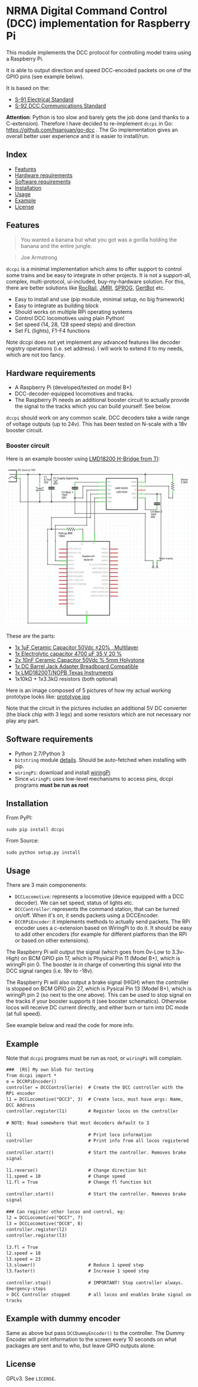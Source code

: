 NRMA Digital Command Control (DCC) implementation for Raspberry Pi
==================================================================

This module implements the DCC protocol for controlling model trains using a Raspberry Pi.

It is able to output direction and speed DCC-encoded packets on one of the GPIO pins (see example below).

It is based on the:
  * [S-91 Electrical Standard](http://www.nmra.org/sites/default/files/standards/sandrp/pdf/s-9.1_electrical_standards_2006.pdf)
  * [S-92 DCC Communications Standard](http://www.nmra.org/sites/default/files/s-92-2004-07.pdf)

**Attention**: Python is too slow and barely gets the job done (and thanks to a C-extension). Therefore I have decided to re-implement `dccpi` in Go: https://github.com/hsanjuan/go-dcc . The Go implementation gives an overall better user experience and it is easier to install/run.

Index
-----

  * [Features](#features)
  * [Hardware requirements](#hardware-requirements)
  * [Software requirements](#software-requirements)
  * [Installation](#installation)
  * [Usage](#usage)
  * [Example](#example)
  * [License](#license)

Features
--------

> You wanted a banana but what you got was a gorilla holding the banana and the entire jungle.

> Joe Armstrong

`dccpi` is a minimal implementation which aims to offer support to control some trains and be easy to integrate in other projects. It is not a support-all, complex, multi-protocol, ui-included, buy-my-hardware solution. For this, there are better solutions like [RocRail](http://wiki.rocrail.net/doku.php), [JMRI](http://jmri.sourceforge.net/), [SPROG](http://www.sprog-dcc.co.uk/), [GertBot](http://www.gertbot.com/) etc.


  * Easy to install and use (pip module, minimal setup, no big framework)
  * Easy to integrate as building block
  * Should works on multiple RPi operating systems
  * Control DCC locomotives using plain Python!
  * Set speed (14, 28, 128 speed steps) and direction
  * Set FL (lights), F1-F4 functions

Note dccpi does not yet implement any advanced features like decoder registry operations (i.e. set address). I will work to extend it to my needs, which are not too fancy.

Hardware requirements
---------------------

  * A Raspberry Pi (developed/tested on model B+)
  * DCC-decoder-equipped locomotives and tracks.
  * The Raspberry Pi needs an additional booster circuit to actually provide the signal to the tracks which you can build yourself. See below.

`dccpi` should work on any common scale. DCC decoders take a wide range of voltage outputs (up to 24v). This has been tested on N-scale with a 18v booster circuit.

### Booster circuit

Here is an example booster using [LMD18200 H-Bridge from TI](http://www.ti.com/product/LMD18200):

![Booster schematics](dcc_booster_schem.png)

These are the parts:

  * [1x 1µF Ceramic Capacitor 50Vdc ±20% , Multilayer](http://www.conrad.com/ce/en/product/453382)
  * [1x Electrolytic capacitor 4700 µF 35 V 20 %](http://www.conrad.com/ce/en/product/441958)
  * [2x 10nF Ceramic Capacitor 50Vdc % 5mm Holystone](http://www.conrad.com/ce/en/product/531889)
  * [1x DC Barrel Jack Adapter Breadboard Compatible](http://www.exp-tech.de/dc-barrel-jack-adapter-breadboard-compatible)
  * [1x LMD18200T/NOPB Texas Instruments](http://www.ti.com/product/LMD18200/samplebuy)
  * 1x10kΩ + 1x3.3kΩ resistors (both optional)

Here is an image composed of 5 pictures of how my actual working prototype looks like: [prototype.jpg](prototype.jpg)

Note that the circuit in the pictures includes an additional 5V DC converter (the black chip with 3 legs) and some resistors which are not necessary nor play any part.


Software requirements
---------------------

  * Python 2.7/Python 3
  * `bitstring` module [details](https://pypi.python.org/pypi/bitstring/3.1.3). Should be auto-fetched when installing with pip.
  * `wiringPi`: download and install [wiringPi](http://wiringpi.com/download-and-install/)
  * Since `wiringPi` uses low-level mechanisms to access pins, dccpi programs **must be run as root**

Installation
------------

From PyPI:

`sudo pip install dccpi`

From Source:

`sudo python setup.py install`

Usage
-----

There are 3 main componenents:

  * `DCCLocomotive`: represents a locomotive (device equipped with a DCC decoder). We can set speed, status of lights etc.
  * `DCCController`: represents the command station, that can be turned on/off. When it's on, it sends packets using a DCCEncoder.
  * `DCCRPiEncoder`: it implements methods to actually send packets. The RPi encoder uses a c-extension based on WiringPi to do it. It should be easy to add other encoders (for example for different platforms than the RPi or based on other extensions).

The Raspberry Pi will output the signal (which goes from 0v-Low to 3.3v-High) on BCM GPIO pin 17, which is Physical Pin 11 (Model B+), which is wiringPi pin 0. The booster is in charge of converting this signal into the DCC signal ranges (i.e. 18v to -18v).

The Raspberry Pi will also output a brake signal (HIGH) when the controller is stopped on BCM GPIO pin 27, which is Pysical Pin 13 (Model B+), which is wiringPi pin 2 (so next to the one above). This can be used to stop signal on the tracks if your booster supports it (see booster schematics). Otherwise locos will receive DC current directly, and either burn or turn into DC mode (at full speed).

See example below and read the code for more info.

Example
-------

Note that `dccpi` programs must be run as root, or `wiringPi` will complain.


```
###  [RS] My own blob for testing
from dccpi import *
e = DCCRPiEncoder()
controller = DCCController(e)  # Create the DCC controller with the RPi encoder
l1 = DCCLocomotive("DCC3", 3)  # Create loco, must have args: Name, DCC Address
controller.register(l1)        # Register locos on the controller

# NOTE: Read somewhere that most decoders default to 3

l1                             # Print loco information
controller                     # Print info from all locos registered

controller.start()             # Start the controller. Removes brake signal

l1.reverse()                   # Change direction bit
l1.speed = 10                  # Change speed
l1.fl = True                   # Change fl function bit

controller.start()             # Start the controller. Removes brake signal

### Can register other locos and control, eg:
l2 = DCCLocomotive("DCC7", 7)
l3 = DCCLocomotive("DCC8", 8)
controller.register(l2)
controller.register(l3)

l3.fl = True
l2.speed = 18
l3.speed = 23
l3.slower()                    # Reduce 1 speed step
l3.faster()                    # Increase 1 speed step
 
controller.stop()              # IMPORTANT! Stop controller always. Emergency-stops
> DCC Controller stopped       # all locos and enables brake signal on tracks
```


Example with dummy encoder
--------------------------

Same as above but pass `DCCDummyEncoder()` to the controller. The Dummy Encoder will print information to the screen every 10 seconds on what packages are sent and to who, but leave GPIO outputs alone.

License
-------

GPLv3. See `LICENSE`.
